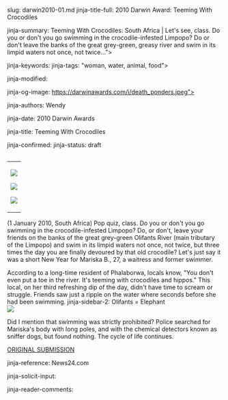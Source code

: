 slug: darwin2010-01.md
jinja-title-full: 2010 Darwin Award: Teeming With Crocodiles

jinja-summary: Teeming With Crocodiles: South Africa | Let's see, class. Do you or don't you go swimming in the crocodile-infested Limpopo? Do or don't leave the banks of the great grey-green, greasy river and swim in its limpid waters not once, not twice...">

jinja-keywords:
jinja-tags: "woman, water, animal, food">

jinja-modified:

jinja-og-image: https://darwinawards.com/i/death_ponders.jpeg">

jinja-authors: Wendy

jinja-date: 2010 Darwin Awards


jinja-title: Teeming With Crocodiles


jinja-confirmed:
jinja-status: draft
<TABLE border=0 align=right><TR><TD align=center>

<A href="/cgi/search.pl?keywords=category%3Dwoman&swishindex=stories.data&show_description=yes&maxdisplay=10&maxresults=50"><IMG src="/i/icon/woman.png" border=0></A>

<A href="/cgi/search.pl?keywords=category%3Dwater&swishindex=stories.data&show_description=yes&maxdisplay=10&maxresults=50"><IMG src="/i/icon/fish.jpg" border=0></A>

<A href="/cgi/search.pl?keywords=category%3Danimal&swishindex=stories.data&show_description=yes&maxdisplay=10&maxresults=50"><IMG src="/i/icon/animals.jpg" border=0></A>

</TD></TR></TABLE>

<!-- 7.4 (330) rewrote, left votes in place -->

(1 January 2010, South Africa) Pop quiz, class. Do you or don't you go
swimming in the crocodile-infested Limpopo? Do, or don't, leave your
friends on the banks of the great grey-green Olifants River (main tributary
of the Limpopo) and swim in its limpid waters not once, not twice, but
three times the day you are finally devoured by that old crocodile? Let's
just say it was a short New Year for Mariska B., 27, a waitress and former
swimmer.

According to a long-time resident of Phalaborwa, locals know, "You don't
even put a toe in the river. It's teeming with crocodiles and hippos."
This local, on her third refreshing dip of the day, didn't have time to
scream or struggle. Friends saw just a ripple on the water where seconds
before she had been swimming.
jinja-sidebar-2: Olifants = Elephant
<BR>
<IMG class="story_img_large" src="https://upload.wikimedia.org/wikipedia/commons/thumb/9/9a/Phalaborwa.jpg/230px-Phalaborwa.jpg">

Did I mention that swimming was strictly prohibited? Police searched for
Mariska's body with long poles, and with the chemical detectors known as
sniffer dogs, but found nothing. The cycle of life continues.

<A href="http://www.darwinawards.com/slush/201001/pending20100105-070545.html">ORIGINAL SUBMISSION</A>

jinja-reference: News24.com

jinja-solicit-input:

jinja-reader-comments:



<!--#include file=nav_2010.html -->


